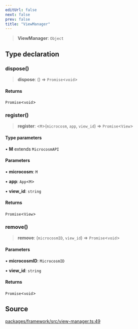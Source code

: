 ```yaml
---
editUrl: false
next: false
prev: false
title: "ViewManager"
---
```


> **ViewManager**: `Object`

## Type declaration

### dispose()

> **dispose**: () => `Promise`\<`void`\>

#### Returns

`Promise`\<`void`\>

### register()

> **register**: \<`M`\>(`microcosm`, `app`, `view_id`) => `Promise`\<`View`\>

#### Type parameters

• **M** extends `MicrocosmAPI`

#### Parameters

• **microcosm**: `M`

• **app**: `App`\<`M`\>

• **view\_id**: `string`

#### Returns

`Promise`\<`View`\>

### remove()

> **remove**: (`microcosmID`, `view_id`) => `Promise`\<`void`\>

#### Parameters

• **microcosmID**: `MicrocosmID`

• **view\_id**: `string`

#### Returns

`Promise`\<`void`\>

## Source

[packages/framework/src/view-manager.ts:49](https://github.com/nodenogg-in/alpha-p2p/blob/43ae393b39608a021b44acaf5959924eff4aeb19/packages/framework/src/view-manager.ts#L49)
